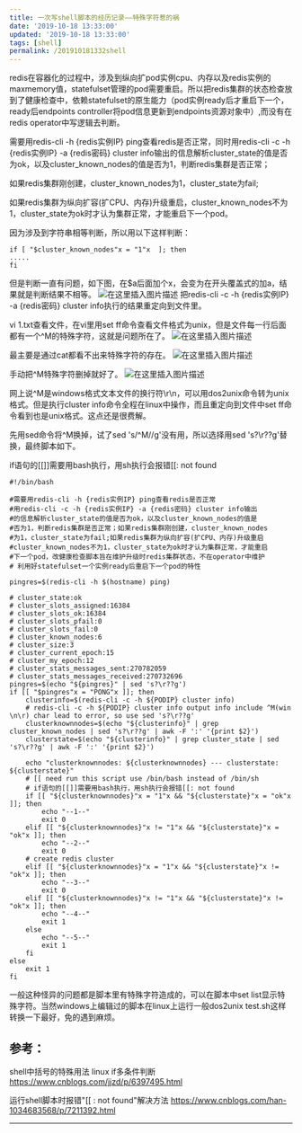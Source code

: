 ```yaml
---
title: 一次写shell脚本的经历记录——特殊字符惹的祸
date: '2019-10-18 13:33:00'
updated: '2019-10-18 13:33:00'
tags: [shell]
permalink: /201910181332shell
---
```





redis在容器化的过程中，涉及到纵向扩pod实例cpu、内存以及redis实例的maxmemory值，statefulset管理的pod需要重启。所以把redis集群的状态检查放到了健康检查中，依赖statefulset的原生能力（pod实例ready后才重启下一个，ready后endpoints controller将pod信息更新到endpoints资源对象中）,而没有在redis operator中写逻辑去判断。



需要用redis-cli -h {redis实例IP} ping查看redis是否正常，同时用redis-cli -c -h {redis实例IP} -a {redis密码} cluster info输出的信息解析cluster_state的值是否为ok，以及cluster_known_nodes的值是否为1，判断redis集群是否正常；



如果redis集群刚创建，cluster_known_nodes为1，cluster_state为fail;

如果redis集群为纵向扩容(扩CPU、内存)升级重启，cluster_known_nodes不为1，cluster_state为ok时才认为集群正常，才能重启下一个pod。



因为涉及到字符串相等判断，所以用以下这样判断：
```shell
if [ "$cluster_known_nodes"x = "1"x  ]; then
.....
fi
```

但是判断一直有问题，如下图，在$a后面加个x，会变为在开头覆盖式的加a，结果就是判断结果不相等。
![在这里插入图片描述](https://img-blog.csdnimg.cn/20190528235957739.png?x-oss-process=image/watermark,type_ZmFuZ3poZW5naGVpdGk,shadow_10,text_aHR0cHM6Ly9ibG9nLmNzZG4ubmV0L2xsODM3NDQ4Nzky,size_16,color_FFFFFF,t_70)
把redis-cli -c -h {redis实例IP} -a {redis密码} cluster info执行的结果重定向到文件里。



vi 1.txt查看文件，在vi里用set ff命令查看文件格式为unix，但是文件每一行后面都有一个^M的特殊字符，这就是问题所在了。
![在这里插入图片描述](https://img-blog.csdnimg.cn/20190529000010121.png?x-oss-process=image/watermark,type_ZmFuZ3poZW5naGVpdGk,shadow_10,text_aHR0cHM6Ly9ibG9nLmNzZG4ubmV0L2xsODM3NDQ4Nzky,size_16,color_FFFFFF,t_70)

最主要是通过cat都看不出来特殊字符的存在。
![在这里插入图片描述](https://img-blog.csdnimg.cn/20190529000018493.png?x-oss-process=image/watermark,type_ZmFuZ3poZW5naGVpdGk,shadow_10,text_aHR0cHM6Ly9ibG9nLmNzZG4ubmV0L2xsODM3NDQ4Nzky,size_16,color_FFFFFF,t_70)

手动把^M特殊字符删掉就好了。
![在这里插入图片描述](https://img-blog.csdnimg.cn/20190529000024884.png?x-oss-process=image/watermark,type_ZmFuZ3poZW5naGVpdGk,shadow_10,text_aHR0cHM6Ly9ibG9nLmNzZG4ubmV0L2xsODM3NDQ4Nzky,size_16,color_FFFFFF,t_70)



网上说^M是windows格式文本文件的换行符\r\n，可以用dos2unix命令转为unix格式。但是执行cluster info命令全程在linux中操作，而且重定向到文件中set ff命令看到也是unix格式。这点还是很费解。



先用sed命令将^M换掉，试了sed  's/^M//g'没有用，所以选择用sed 's?\r??g'替换，最终脚本如下。



if语句的[[]]需要用bash执行，用sh执行会报错[[: not found
```shell
#!/bin/bash

#需要用redis-cli -h {redis实例IP} ping查看redis是否正常
#用redis-cli -c -h {redis实例IP} -a {redis密码} cluster info输出
#的信息解析cluster_state的值是否为ok，以及cluster_known_nodes的值是
#否为1，判断redis集群是否正常；如果redis集群刚创建，cluster_known_nodes
#为1，cluster_state为fail;如果redis集群为纵向扩容(扩CPU、内存)升级重启
#cluster_known_nodes不为1，cluster_state为ok时才认为集群正常，才能重启
#下一个pod，改健康检查脚本旨在维护升级时redis集群状态，不在operator中维护
# 利用好statefulset一个实例ready后重启下一个pod的特性

pingres=$(redis-cli -h $(hostname) ping)

# cluster_state:ok
# cluster_slots_assigned:16384
# cluster_slots_ok:16384      
# cluster_slots_pfail:0        
# cluster_slots_fail:0        
# cluster_known_nodes:6        
# cluster_size:3                
# cluster_current_epoch:15      
# cluster_my_epoch:12          
# cluster_stats_messages_sent:270782059
# cluster_stats_messages_received:270732696
pingres=$(echo "${pingres}" | sed 's?\r??g')
if [[ "$pingres"x = "PONG"x ]]; then
    clusterinfo=$(redis-cli -c -h ${PODIP} cluster info)
    # redis-cli -c -h ${PODIP} cluster info output info include ^M(win \n\r) char lead to error, so use sed 's?\r??g'
    clusterknownnodes=$(echo "${clusterinfo}" | grep cluster_known_nodes | sed 's?\r??g' | awk -F ':' '{print $2}')
    clusterstate=$(echo "${clusterinfo}" | grep cluster_state | sed 's?\r??g' | awk -F ':' '{print $2}')

    echo "clusterknownnodes: ${clusterknownnodes} --- clusterstate: ${clusterstate}"
    # [[ need run this script use /bin/bash instead of /bin/sh
    # if语句的[[]]需要用bash执行，用sh执行会报错[[: not found
    if [[ "${clusterknownnodes}"x = "1"x && "${clusterstate}"x = "ok"x ]]; then
        echo "--1--"
        exit 0
    elif [[ "${clusterknownnodes}"x != "1"x && "${clusterstate}"x = "ok"x ]]; then
        echo "--2--"
        exit 0
    # create redis cluster
    elif [[ "${clusterknownnodes}"x = "1"x && "${clusterstate}"x != "ok"x ]]; then
        echo "--3--"
        exit 0
    elif [[ "${clusterknownnodes}"x != "1"x && "${clusterstate}"x != "ok"x ]]; then
        echo "--4--"
        exit 1
    else
        echo "--5--"
        exit 1
    fi
else
    exit 1
fi
```



一般这种怪异的问题都是脚本里有特殊字符造成的，可以在脚本中set list显示特殊字符。当然windows上编辑过的脚本在linux上运行一般dos2unix test.sh这样转换一下最好，免的遇到麻烦。



## 参考：

shell中括号的特殊用法 linux if多条件判断
https://www.cnblogs.com/jjzd/p/6397495.html



运行shell脚本时报错"[[ : not found"解决方法
https://www.cnblogs.com/han-1034683568/p/7211392.html




--------
